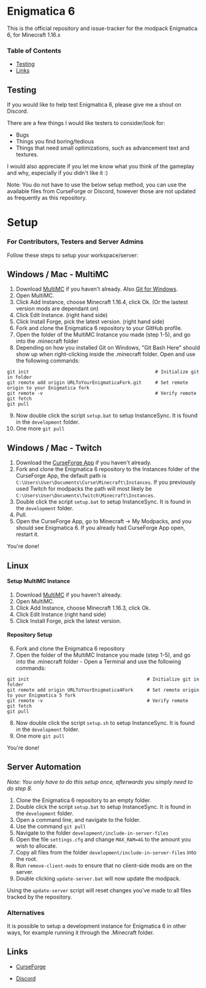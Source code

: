 # Enigmatica 6

This is the official repository and issue-tracker for the modpack Enigmatica 6, for Minecraft 1.16.x

### Table of Contents
* [Testing](#testing)
* [Links](#links)

## Testing
If you would like to help test Enigmatica 6, please give me a shout on Discord.

There are a few things I would like testers to consider/look for:

* Bugs
* Things you find boring/tedious
* Things that need small optimizations, such as advancement text and textures.

I would also appreciate if you let me know what you think of the gameplay and why, especially if you didn't like it :)

Note: You do not have to use the below setup method, you can use the available files from CurseForge or Discord, however those are not updated as frequently as this repository.

# Setup 

### For Contributors, Testers and Server Admins

Follow these steps to setup your workspace/server:

## Windows / Mac - MultiMC

1) Download [MultiMC](https://multimc.org/#Download) if you haven't already. Also [Git for Windows](https://git-scm.com/download/win).
2) Open MultiMC.
3) Click Add Instance, choose Minecraft 1.16.4, click Ok. (Or the lastest version mods are dependant on)
4) Click Edit Instance. (right hand side)
5) Click Install Forge, pick the latest version. (right hand side)
6) Fork and clone the Enigmatica 6 repository to your GitHub profile.
7) Open the folder of the MultiMC Instance you made (step 1-5), and go into the .minecraft folder 
8) Depending on how you installed Git on Windows, "Git Bash Here" should show up when right-clicking inside the .minecraft folder. Open and use the following commands:

```
git init                                              # Initialize git in folder
git remote add origin URLToYourEnigmaticaFork.git     # Set remote origin to your Enigmatica fork
git remote -v                                         # Verify remote
git fetch
git pull
```

9) Now double click the script `setup.bat` to setup InstanceSync. It is found in the `development` folder.
10) One more `git pull`

## Windows / Mac - Twitch

1) Download the [CurseForge App](https://curseforge.overwolf.com/) if you haven't already.
2) Fork and clone the Enigmatica 6 repository to the Instances folder of the CurseForge App, the default path is `C:\Users\User\Documents\Curse\Minecraft\Instances`. If you previously used Twitch for modpacks the path will most likely be `C:\Users\User\Documents\Twitch\Minecraft\Instances`.
3) Double click the script `setup.bat` to setup InstanceSync. It is found in the `development` folder.
4) Pull.
5) Open the CurseForge App, go to Minecraft -> My Modpacks, and you should see Enigmatica 6. If you already had CurseForge App open, restart it.

You're done!

## Linux

#### Setup MultiMC Instance

1) Download [MultiMC](https://multimc.org/#Download) if you haven't already.
2) Open MultiMC.
3) Click Add Instance, choose Minecraft 1.16.3, click Ok.
4) Click Edit Instance (right hand side)
5) Click Install Forge, pick the latest version.

#### Repository Setup

6) Fork and clone the Enigmatica 6 repository
7) Open the folder of the MultiMC Instance you made (step 1-5), and go into the .minecraft folder - Open a Terminal and use the following commands:

```
git init                                           # Initialize git in folder
git remote add origin URLToYourEnigmatica4Fork     # Set remote origin to your Enigmatica 5 fork
git remote -v                                      # Verify remote
git fetch
git pull
```

8) Now double click the script `setup.sh` to setup InstanceSync. It is found in the `development` folder.
9) One more `git pull`

You're done!

## Server Automation

*Note: You only have to do this setup once, afterwards you simply need to do step 8.*
1) Clone the Enigmatica 6 repository to an empty folder.
2) Double click the script `setup.bat` to setup InstanceSync. It is found in the `development` folder.
3) Open a command line, and navigate to the folder.
4) Use the command `git pull`
5) Navigate to the folder `development/include-in-server-files`
6) Open the file `settings.cfg` and change `MAX_RAM=4G` to the amount you wish to allocate.
7) Copy all files from the folder `development/include-in-server-files` into the root.
8) Run `remove-client-mods` to ensure that no client-side mods are on the server.
9) Double clicking `update-server.bat` will now update the modpack.

Using the `update-server` script will reset changes you've made to all files tracked by the repository.

### Alternatives

It is possible to setup a development instance for Enigmatica 6 in other ways, for example running it through the .Minecraft folder.

## Links

* [CurseForge](https://www.curseforge.com/minecraft/modpacks/enigmatica6)

* [Discord](https://discord.gg/HnWNd7X)
